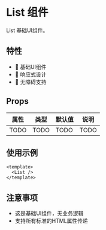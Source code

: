 # List 组件

List 基础UI组件。

## 特性

- 🎨 基础UI组件
- 📏 响应式设计
- 🎯 无障碍支持

## Props

| 属性 | 类型 | 默认值 | 说明 |
| ---- | ---- | ------ | ---- |
| TODO | TODO | TODO   | TODO |

## 使用示例

```vue
<template>
  <List />
</template>
```

## 注意事项

- 这是基础UI组件，无业务逻辑
- 支持所有标准的HTML属性传递
